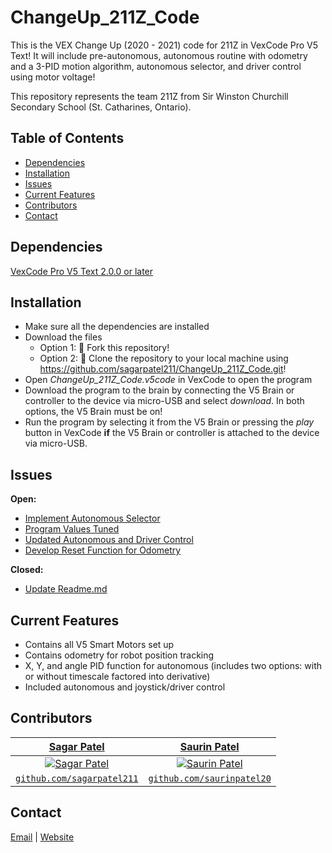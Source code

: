 # ChangeUp_211Z_Code
This is the VEX Change Up (2020 - 2021) code for 211Z in VexCode Pro V5 Text! It will include pre-autonomous, autonomous routine with odometry and a 3-PID motion algorithm, autonomous selector, and driver control using motor voltage!

This repository represents the team 211Z from Sir Winston Churchill Secondary School (St. Catharines, Ontario).


## Table of Contents
* [Dependencies](#dependencies)
* [Installation](#installation)
* [Issues](#issues)
* [Current Features](#current-features)
* [Contributors](#contributors)
* [Contact](#contact)


## Dependencies
[VexCode Pro V5 Text 2.0.0 or later](https://www.vexrobotics.com/vexcode-download)


## Installation
* Make sure all the dependencies are installed
* Download the files
  * Option 1: 🍴 Fork this repository!
  * Option 2: 🧪 Clone the repository to your local machine using https://github.com/sagarpatel211/ChangeUp_211Z_Code.git!
* Open *ChangeUp_211Z_Code.v5code* in VexCode to open the program
* Download the program to the brain by connecting the V5 Brain or controller to the device via micro-USB and select *download*. In both options, the V5 Brain must be on!
* Run the program by selecting it from the V5 Brain or pressing the *play* button in VexCode **if** the V5 Brain or controller is attached to the device via micro-USB.


## Issues
**Open:**
* [Implement Autonomous Selector](https://github.com/sagarpatel211/ChangeUp_211Z_Code/issues/1)
* [Program Values Tuned](https://github.com/sagarpatel211/ChangeUp_211Z_Code/issues/3)
* [Updated Autonomous and Driver Control](https://github.com/sagarpatel211/ChangeUp_211Z_Code/issues/4)
* [Develop Reset Function for Odometry](https://github.com/sagarpatel211/ChangeUp_211Z_Code/issues/5)

**Closed:**
* [Update Readme.md](https://github.com/sagarpatel211/ChangeUp_211Z_Code/issues/2)


## Current Features
* Contains all V5 Smart Motors set up
* Contains odometry for robot position tracking
* X, Y, and angle PID function for autonomous (includes two options: with or without timescale factored into derivative)
* Included autonomous and joystick/driver control


## Contributors
| <a href="https://github.com/sagarpatel211" target="_blank">**Sagar Patel**</a> | <a href="http://github.com/saurinpatel20" target="_blank">**Saurin Patel**</a> |
| :---: |:---:|
| [![Sagar Patel](https://avatars1.githubusercontent.com/u/34544263?s=200)](https://github.com/sagarpatel211)    | [![Saurin Patel](https://avatars3.githubusercontent.com/u/62221622?s=200)](http://github.com/saurinpatel20) |
| <a href="https://github.com/sagarpatel211" target="_blank">`github.com/sagarpatel211`</a> | <a href="http://github.com/saurinpatel20" target="_blank">`github.com/saurinpatel20`</a> |


## Contact
[Email](mailto:sa24pate@uwaterloo.ca) | [Website](https://sagarpatel211.github.io/)
